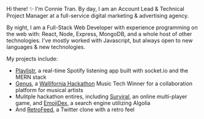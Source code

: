 Hi there! ✨ I'm Connie Tran. By day, I am an Account Lead & Technical Project Manager at a full-service digital marketing & advertising agency.

By night, I am a Full-Stack Web Developer with experience programming on the web with: React, Node, Express, MongoDB, and a whole host of other technologies. I've mostly worked with Javascript, but always open to new languages & new technologies. 

My projects include: 

* [Playlistr](https://github.com/connietran-dev/playlistr-gtech-capstone), a real-time Spotify listening app built with socket.io and the MERN stack
* [Genus](https://www.youtube.com/watch?v=hqa-nIO-M9U), a [Wallifornia Hackathon](https://wallifornia-hackathon-2020.devpost.com/) Music Tech Winner for a collaboration platform for musical artists
* Mulitple hackathon entires, including [Surviral](https://github.com/connietran-dev/janebox-surviral-client), an online multi-player game, and [EmojiDex](https://github.com/connietran-dev/algolia-emojidex), a search engine utilizing Algolia
* And [RetroFeed](https://github.com/simonanewton/retro-feed), a Twitter clone with a retro feel 